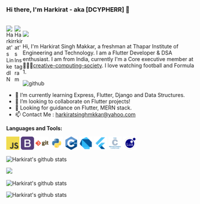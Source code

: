 ### Hi there, I'm Harkirat - aka [DCYPHERR] 👋
<br/>
<a href="https://linkedin.com/in/harkirat-singh-makkar/">
  <img align="left" alt="Harkirat's LinkedIN" width="22px" src="https://cdn.jsdelivr.net/npm/simple-icons@v3/icons/linkedin.svg" color="white"/>
</a>

<a href="https://www.instagram.com/desii.me.rollin/">
  <img align="left" alt="Harkirat's Instagram" width="22px" src="https://cdn.jsdelivr.net/npm/simple-icons@v3/icons/instagram.svg" target="_blank" rel="noopener noreferrer"/>
</a>

![](https://komarev.com/ghpvc/?username=DCYPHERR)
<br />

Hi, I'm Harkirat Singh Makkar, a freshman at Thapar Institute of Engineering and Technology. I am a Flutter Developer & DSA enthusiast. I am from India, currently I'm a Core executive member at 🙍🏽‍♂️[creative-computing-society](https://github.com/creative-computing-society). I love watching football and Formula 1.

![github](https://raw.githubusercontent.com/SP-XD/SP-XD/main/images/dev-working.gif)


- 🌱 I’m currently learning Express, Flutter, Django and Data Structures.
- 👯 I’m looking to collaborate on Flutter projects!
- 💬 Looking for guidance on Flutter, MERN stack.
- 📫 Contact Me : harkiratsinghmkkar@yahoo.com

**Languages and Tools:**  

<code><img height="35" src="https://raw.githubusercontent.com/github/explore/80688e429a7d4ef2fca1e82350fe8e3517d3494d/topics/javascript/javascript.png"></code>
<code><img height="35" src="https://raw.githubusercontent.com/github/explore/80688e429a7d4ef2fca1e82350fe8e3517d3494d/topics/bootstrap/bootstrap.png"></code>
<code><img height="35" src="https://raw.githubusercontent.com/github/explore/80688e429a7d4ef2fca1e82350fe8e3517d3494d/topics/git/git.png"></code>
<code><img height="35" src="https://raw.githubusercontent.com/github/explore/80688e429a7d4ef2fca1e82350fe8e3517d3494d/topics/python/python.png"></code>
<code><img height="35" src="https://raw.githubusercontent.com/github/explore/80688e429a7d4ef2fca1e82350fe8e3517d3494d/topics/cpp/cpp.png"></code>
<code><img height="35" src="https://raw.githubusercontent.com/github/explore/80688e429a7d4ef2fca1e82350fe8e3517d3494d/topics/dart/dart.png"></code>
<code><img height="35" src="https://raw.githubusercontent.com/github/explore/80688e429a7d4ef2fca1e82350fe8e3517d3494d/topics/flutter/flutter.png"></code>
<code><img height="35" src="https://raw.githubusercontent.com/github/explore/80688e429a7d4ef2fca1e82350fe8e3517d3494d/topics/c/c.png"></code>
<code><img height="35" src="https://raw.githubusercontent.com/github/explore/80688e429a7d4ef2fca1e82350fe8e3517d3494d/topics/lua/lua.png"></code>





<!-- <iframe width="600" height="600" src="https://ionicabizau.github.io/github-profile-languages/api.html?DCYPHERR" frameborder="0"></iframe> -->









![Harkirat's github stats](https://github-readme-stats.vercel.app/api?username=DCYPHERR&show_icons=true&theme=tokyonight&count_private=true)


<img src = "(https://github-readme-stats.vercel.app/api?username=DCYPHERR&count_private=true&show_icons=true&theme=radical)">


  <img width="500" height="300" alt="Harkirat's github stats" 
          src = "https://github-readme-streak-stats.herokuapp.com/?user=DCYPHERR&theme=black-ice"/>

  
  <img width="1500" height="auto"  alt="Harkirat's github stats" 
         src="https://github-profile-trophy.vercel.app/?username=DCYPHERR&row=1&column=7&theme=darkhub&margin-w=15e" />
 <!-- [![trophy](https://github-profile-trophy.vercel.app/?username=DCYPHERR&row=7&column=7&theme=darkhub&margin-w=15)]-->

